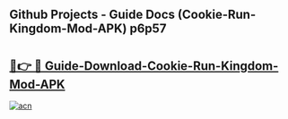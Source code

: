 ## Github Projects - Guide Docs (Cookie-Run-Kingdom-Mod-APK) p6p57

# <h2><a href="https://apkcomod.com?title=Cookie-Run-Kingdom-Mod-APK">🔗👉 🔴 Guide-Download-Cookie-Run-Kingdom-Mod-APK </a></h2>

[![acn](https://github.com/user-attachments/assets/0f9c940e-d8b0-45ae-aac7-cd30a18b3e1c)](https://apkcomod.com?title=Cookie-Run-Kingdom-Mod-APK)
